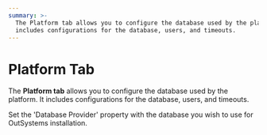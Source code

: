 ```yaml
---
summary: >-
  The Platform tab allows you to configure the database used by the platform. It
  includes configurations for the database, users, and timeouts.
---
```


# Platform Tab

The **Platform tab** allows you to configure the database used by the platform. It includes configurations for the database, users, and timeouts.

Set the 'Database Provider' property with the database you wish to use for OutSystems installation.

